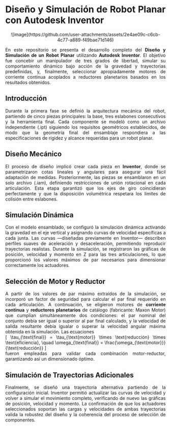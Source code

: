 <div align="justify">

# Diseño y Simulación de Robot Planar con Autodesk Inventor

<div align="center">
![image](https://github.com/user-attachments/assets/2e4ae09c-c6cb-4c77-a889-f49bae71d146)
</div>

En este repositorio se presenta el desarrollo completo del **Diseño y Simulación de un Robot Planar** utilizando **Autodesk Inventor**. El objetivo fue concebir un manipulador de tres grados de libertad, simular su comportamiento dinámico bajo acción de la gravedad y trayectorias predefinidas, y, finalmente, seleccionar apropiadamente motores de corriente continua acoplados a reductores planetarios basados en los resultados obtenidos.

## Introducción

Durante la primera fase se definió la arquitectura mecánica del robot, partiendo de cinco piezas principales: la base, tres eslabones consecutivos y la herramienta final. Cada componente se modeló como un archivo independiente (.ipt) siguiendo los requisitos geométricos establecidos, de modo que la geometría final del ensamblaje respondiera a las especificaciones de rigidez y alcance requeridas para un robot planar.

## Diseño Mecánico

El proceso de diseño implicó crear cada pieza en **Inventor**, donde se parametrizaron cotas lineales y angulares para asegurar una fácil adaptación de medidas. Posteriormente, las piezas se ensamblaron en un solo archivo (.iam), definiendo restricciones de unión rotacional en cada articulación. Esta etapa garantizó que los ejes de giro coincidieran perfectamente y que la disposición volumétrica respetara los límites de colisión entre eslabones.

## Simulación Dinámica

Con el modelo ensamblado, se configuró la simulación dinámica activando la gravedad en el eje vertical y asignando curvas de velocidad específicas a cada junta. Las curvas —diseñadas previamente en Inventor— describen perfiles suaves de aceleración y desaceleración, permitiendo reproducir trayectorias realistas. Durante la simulación, se registraron las gráficas de posición, velocidad y momento en Z para las tres articulaciones, lo que proporcionó los valores máximos de par necesarios para dimensionar correctamente los actuadores.

## Selección de Motor y Reductor

A partir de los valores de par máximo extraídos de la simulación, se incorporó un factor de seguridad para calcular el par final requerido en cada articulación. A continuación, se eligieron motores de **corriente continua** y **reductores planetarios** de catálogo (fabricante: Maxon Motor) que cumplían simultáneamente dos condiciones: el par nominal del conjunto debía ser igual o superior al par final calculado, y la velocidad de salida resultante debía igualar o superar la velocidad angular máxima obtenida en la simulación. Las ecuaciones  
\[
\tau_{\text{final}} = \tau_{\text{motor}} \times \text{reducción} \times \text{eficiencia}, 
\quad
\omega_{\text{final}} = \frac{\omega_{\text{motor}}}{\text{reducción}}
\]  
fueron empleadas para validar cada combinación motor-reductor, garantizando así un dimensionado óptimo.

## Simulación de Trayectorias Adicionales

Finalmente, se diseñó una trayectoria alternativa partiendo de la configuración inicial. Inventor permitió actualizar las curvas de velocidad y volver a simular el movimiento completo, verificando de nuevo las gráficas de posición, velocidad y momento. La confirmación de que los actuadores seleccionados soportan las cargas y velocidades de ambas trayectorias valida la robustez del diseño y la coherencia del proceso de selección de componentes.

</div>